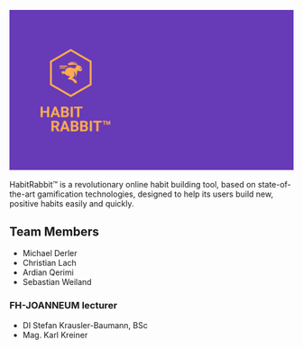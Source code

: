 ![Logo](/frontend/src/assets/Resources/login/loginpage.png)

HabitRabbit™ is a revolutionary online habit building tool, based on state-of-the-art gamification technologies, designed to help its users build new, positive habits easily and quickly.

## Team Members
- Michael Derler
- Christian Lach
- Ardian Qerimi
- Sebastian Weiland

### FH-JOANNEUM lecturer
- DI Stefan Krausler-Baumann, BSc
- Mag. Karl Kreiner

